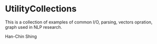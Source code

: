UtilityCollections
==================

This is a collection of examples of common I/O, parsing, vectors opration, graph used in NLP research.

Han-Chin Shing